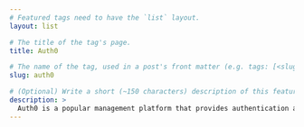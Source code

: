```yaml
---
# Featured tags need to have the `list` layout.
layout: list

# The title of the tag's page.
title: Auth0

# The name of the tag, used in a post's front matter (e.g. tags: [<slug>]).
slug: auth0

# (Optional) Write a short (~150 characters) description of this featured tag.
description: >
  Auth0 is a popular management platform that provides authentication and authorization services. It advertises itself as a way to keep your customer's data secure and safe without needing to be a security expert yourself.
---
```

